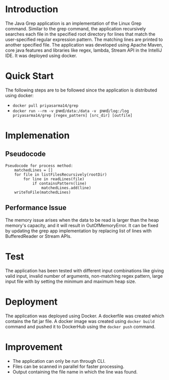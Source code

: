 # Introduction

The Java Grep application is an implementation of the Linux Grep command. Similar to the grep
command,
the application recursively searches each file in the specified root directory for lines that match
the user-specified regular expression pattern. The matching lines are printed to another specified
file.
The application was developed using Apache Maven, core java features and libraries like regex,
lambda, Stream API in the IntelliJ IDE.
It was deployed using docker.

# Quick Start

The following steps are to be followed since the application is distributed using docker:
- `docker pull priyasarma14/grep`
- `docker run --rm -v `pwd`/data:/data -v `
pwd`/log:/log priyasarma14/grep [regex_pattern] [src_dir] [outfile]`

# Implemenation

## Pseudocode

    Pseudocode for process method:
        matchedLines = []
        for file in listFilesRecursively(rootDir)
            for line in readLines(file)
                if containsPattern(line)
                    matchedLines.add(line)
        writeToFile(matchedLines)

## Performance Issue

The memory issue arises when the data to be read is larger than the heap memory's capacity, and it
will result in
OutOfMemoryError. It can be fixed by updating the grep app implementation by replacing list of lines
with BufferedReader or Stream APIs.

# Test

The application has been tested with different input combinations like giving valid input, invalid
number of arguments,
non-matching regex pattern, large input file with by setting the minimum and maximum heap size.

# Deployment

The application was deployed using Docker. A dockerfile was created which contains the fat jar file.
A docker image was created using `docker build` command and pushed it to DockerHub using the
`docker push` command.

# Improvement

- The application can only be run through CLI.
- Files can be scanned in parallel for faster processing.
- Output containing the file name in which the line was found.